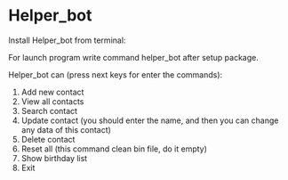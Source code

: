 # Helper_bot

Install Helper_bot from terminal:


For launch program write command helper_bot after setup package.

Helper_bot can (press next keys for enter the commands):
1. Add new contact
2. View all contacts
3. Search contact
4. Update contact (you should enter the name, and then you can change any data of this contact)
5. Delete contact
6. Reset all (this command clean bin file, do it empty)
7. Show birthday list
8. Exit